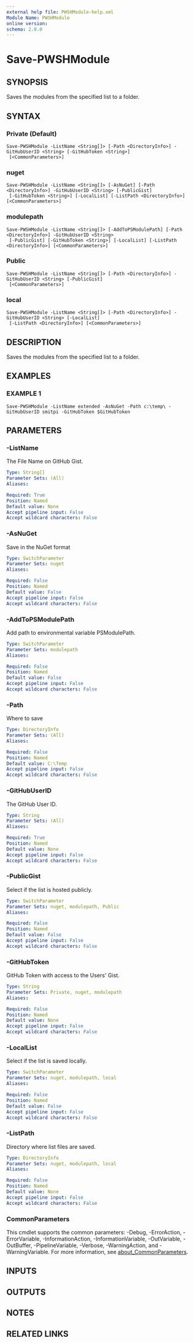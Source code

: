 ```yaml
---
external help file: PWSHModule-help.xml
Module Name: PWSHModule
online version:
schema: 2.0.0
---
```


# Save-PWSHModule

## SYNOPSIS
Saves the modules from the specified list to a folder.

## SYNTAX

### Private (Default)
```
Save-PWSHModule -ListName <String[]> [-Path <DirectoryInfo>] -GitHubUserID <String> [-GitHubToken <String>]
 [<CommonParameters>]
```

### nuget
```
Save-PWSHModule -ListName <String[]> [-AsNuGet] [-Path <DirectoryInfo>] -GitHubUserID <String> [-PublicGist]
 [-GitHubToken <String>] [-LocalList] [-ListPath <DirectoryInfo>] [<CommonParameters>]
```

### modulepath
```
Save-PWSHModule -ListName <String[]> [-AddToPSModulePath] [-Path <DirectoryInfo>] -GitHubUserID <String>
 [-PublicGist] [-GitHubToken <String>] [-LocalList] [-ListPath <DirectoryInfo>] [<CommonParameters>]
```

### Public
```
Save-PWSHModule -ListName <String[]> [-Path <DirectoryInfo>] -GitHubUserID <String> [-PublicGist]
 [<CommonParameters>]
```

### local
```
Save-PWSHModule -ListName <String[]> [-Path <DirectoryInfo>] -GitHubUserID <String> [-LocalList]
 [-ListPath <DirectoryInfo>] [<CommonParameters>]
```

## DESCRIPTION
Saves the modules from the specified list to a folder.

## EXAMPLES

### EXAMPLE 1
```
Save-PWSHModule -ListName extended -AsNuGet -Path c:\temp\ -GitHubUserID smitpi -GitHubToken $GitHubToken
```

## PARAMETERS

### -ListName
The File Name on GitHub Gist.

```yaml
Type: String[]
Parameter Sets: (All)
Aliases:

Required: True
Position: Named
Default value: None
Accept pipeline input: False
Accept wildcard characters: False
```

### -AsNuGet
Save in the NuGet format

```yaml
Type: SwitchParameter
Parameter Sets: nuget
Aliases:

Required: False
Position: Named
Default value: False
Accept pipeline input: False
Accept wildcard characters: False
```

### -AddToPSModulePath
Add path to environmental variable PSModulePath.

```yaml
Type: SwitchParameter
Parameter Sets: modulepath
Aliases:

Required: False
Position: Named
Default value: False
Accept pipeline input: False
Accept wildcard characters: False
```

### -Path
Where to save

```yaml
Type: DirectoryInfo
Parameter Sets: (All)
Aliases:

Required: False
Position: Named
Default value: C:\Temp
Accept pipeline input: False
Accept wildcard characters: False
```

### -GitHubUserID
The GitHub User ID.

```yaml
Type: String
Parameter Sets: (All)
Aliases:

Required: True
Position: Named
Default value: None
Accept pipeline input: False
Accept wildcard characters: False
```

### -PublicGist
Select if the list is hosted publicly.

```yaml
Type: SwitchParameter
Parameter Sets: nuget, modulepath, Public
Aliases:

Required: False
Position: Named
Default value: False
Accept pipeline input: False
Accept wildcard characters: False
```

### -GitHubToken
GitHub Token with access to the Users' Gist.

```yaml
Type: String
Parameter Sets: Private, nuget, modulepath
Aliases:

Required: False
Position: Named
Default value: None
Accept pipeline input: False
Accept wildcard characters: False
```

### -LocalList
Select if the list is saved locally.

```yaml
Type: SwitchParameter
Parameter Sets: nuget, modulepath, local
Aliases:

Required: False
Position: Named
Default value: False
Accept pipeline input: False
Accept wildcard characters: False
```

### -ListPath
Directory where list files are saved.

```yaml
Type: DirectoryInfo
Parameter Sets: nuget, modulepath, local
Aliases:

Required: False
Position: Named
Default value: None
Accept pipeline input: False
Accept wildcard characters: False
```

### CommonParameters
This cmdlet supports the common parameters: -Debug, -ErrorAction, -ErrorVariable, -InformationAction, -InformationVariable, -OutVariable, -OutBuffer, -PipelineVariable, -Verbose, -WarningAction, and -WarningVariable. For more information, see [about_CommonParameters](http://go.microsoft.com/fwlink/?LinkID=113216).

## INPUTS

## OUTPUTS

## NOTES

## RELATED LINKS
